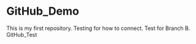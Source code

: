 # GitHub_Demo
This is my first repository.
Testing for how to connect.
Test for Branch B.
 GitHub_Test
